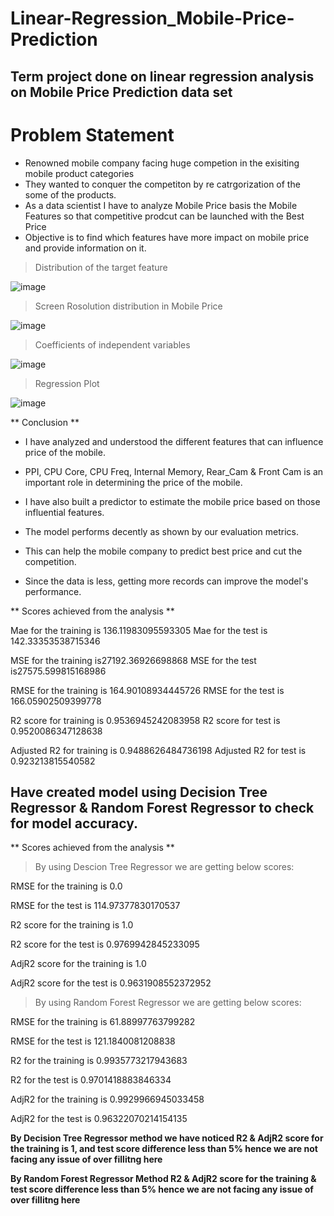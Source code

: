 # Linear-Regression_Mobile-Price-Prediction
## Term project done on linear regression analysis on Mobile Price Prediction data set

# Problem Statement

- Renowned mobile company facing huge competion in the exisiting mobile product categories
- They wanted to conquer the competiton by re catrgorization of the some of the products.
- As a data scientist I have to analyze Mobile Price basis the Mobile Features so that competitive prodcut can be launched with the Best Price
- Objective is to find which features have more impact on mobile price and provide information on it.

>Distribution of the target feature

![image](https://user-images.githubusercontent.com/106458239/216774422-19ff4932-0406-43d4-b3ab-5ff5f4189a33.png)

>Screen Rosolution distribution in Mobile Price

![image](https://user-images.githubusercontent.com/106458239/216774455-a7fd459a-0c39-44e4-bc99-8737421e194d.png)

>Coefficients of independent variables

![image](https://user-images.githubusercontent.com/106458239/216774471-ff16d2a5-0b5e-4972-ae8e-49cb9947cb69.png)

>Regression Plot

![image](https://user-images.githubusercontent.com/106458239/216774534-5bc46232-8159-41be-97dd-74377b1a9323.png)

** Conclusion **

- I have analyzed and understood the different features that can influence price of the mobile.

- PPI, CPU Core, CPU Freq, Internal Memory, Rear_Cam & Front Cam is an important role in determining the price of the mobile.

- I have also built a predictor to estimate the mobile price based on those influential features.

- The model performs decently as shown by our evaluation metrics.

- This can help the mobile company to predict best price and cut the competition.

- Since the data is less, getting more records can improve the model's performance.

** Scores achieved from the analysis **

Mae for the training is 136.11983095593305
Mae for the test is 142.33353538715346

MSE for the training is27192.36926698868
MSE for the test is27575.599815168986

RMSE for the training is 164.90108934445726
RMSE for the test is 166.05902509399778

R2 score for training is 0.9536945242083958
R2 score for test is 0.9520086347128638

Adjusted R2 for training is 0.9488626484736198
Adjusted R2 for test is 0.923213815540582

## Have created model using  Decision Tree Regressor  & Random Forest Regressor to check for model accuracy.

** Scores achieved from the analysis **

>By using Descion Tree Regressor we are getting below scores:


RMSE for the training is 0.0

RMSE for the test is 114.97377830170537

R2 score for the training is 1.0

R2 score for the test is 0.9769942845233095

AdjR2 score for the training is 1.0

AdjR2 score for the test is 0.9631908552372952


>By using Random Forest Regressor we are getting below scores:


RMSE for the training is 61.88997763799282

RMSE for the test is 121.1840081208838

R2 for the training is 0.9935773217943683

R2 for the test is 0.9701418883846334

AdjR2 for the training is 0.9929966945033458

AdjR2 for the test is 0.96322070214154135


**By Decision Tree Regressor method we have noticed R2 & AdjR2 score for the training is 1, and test score difference less than 5% hence we are not facing any issue of over fillitng here**

**By Random Forest Regressor Method R2 & AdjR2 score for the training & test score difference less than 5% hence we are not facing any issue of over fillitng here**


